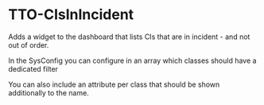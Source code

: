 # TTO-CIsInIncident
Adds a widget to the dashboard that lists CIs that are in incident - and not out of order.

In the SysConfig you can configure in an array which classes should have a dedicated filter

You can also include an attribute per class that should be shown additionally to the name.
